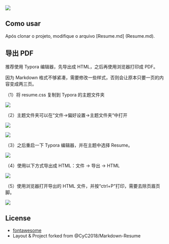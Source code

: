 

<img src="./Resume.png">


## Como usar

Após clonar o projeto, modifique o arquivo [Resume.md] (Resume.md).

## 导出 PDF

推荐使用 Typora 编辑器，先导出成 HTML，之后再使用浏览器打印成 PDF。

因为 Markdown 格式不够紧凑，需要修改一些样式，否则会让原本只要一页的内容变成两三页。

（1）将 resume.css 复制到 Typora 的主题文件夹

![](assets/1.png)

（2）主题文件夹可以在“文件->偏好设置->主题文件夹“中打开

![](assets/2.png)

![](assets/3.png)

（3）之后重启一下 Typora 编辑器，并在主题中选择 Resume。

![](assets/4.png)

（4）使用以下方式导出成 HTML：文件 -> 导出 -> HTML

![](assets/5.png)

（5）使用浏览器打开导出的 HTML 文件，并按“ctrl+P”打印，需要去除页眉页脚。

![](assets/6.png)

<!-- ## Exportar PDF

Recomenda-se usar o editor Typora, primeiro exportar para HTML e, em seguida, usar o navegador para imprimir em PDF.

Como o formato Markdown não é compacto o suficiente, alguns estilos precisam ser modificados, caso contrário, o conteúdo original de apenas uma página se tornará duas ou três páginas.

(1) Copie resume.css para a pasta de temas do Typora

! [] (ativos / 1.png)

(2) A pasta do tema pode ser aberta em "Arquivo -> Preferências -> Pasta do tema"

! [] (ativos / 2.png)

! [] (ativos / 3.png)

(3) Em seguida, reinicie o editor Typora e selecione Resume no tema.

! [] (ativos / 4.png)

(4) Use o seguinte método para exportar para HTML: Arquivo -> Exportar -> HTML

! [] (ativos / 5.png)

(5) Use um navegador para abrir o arquivo HTML exportado e pressione "ctrl + P" para imprimir, você precisa remover o cabeçalho e rodapé.

! [] (ativos / 6.png) -->

## License

- [fontawesome](https://fontawesome.com/license)
- Layout & Project forked from @CyC2018/Markdown-Resume